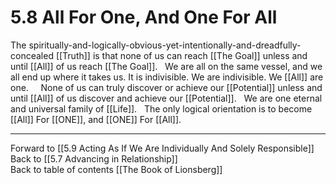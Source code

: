 # 5.8 All For One, And One For All

The spiritually-and-logically-obvious-yet-intentionally-and-dreadfully-concealed [[Truth]] is that none of us can reach [[The Goal]] unless and until [[All]] of us reach [[The Goal]]. 
 
We are all on the same vessel, and we all end up where it takes us. It is indivisible. We are indivisible. We [[All]] are one.  
 
None of us can truly discover or achieve our [[Potential]] unless and until [[All]] of us discover and achieve our [[Potential]]. 
 
We are one eternal and universal family of [[Life]].
 
The only logical orientation is to become [[All]] For [[ONE]], and [[ONE]] For [[All]]. 

___

Forward to [[5.9 Acting As If We Are Individually And Solely Responsible]]      
Back to [[5.7 Advancing in Relationship]]      
Back to table of contents [[The Book of Lionsberg]]  

